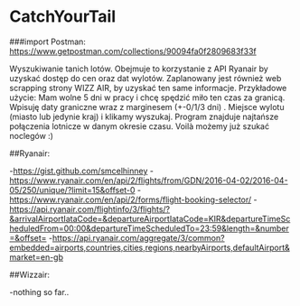 # CatchYourTail

###import Postman: https://www.getpostman.com/collections/90094fa0f2809683f33f

Wyszukiwanie tanich lotów. Obejmuje to korzystanie z API Ryanair by uzyskać dostęp do cen oraz dat wylotów. Zaplanowany jest również web scrapping strony WIZZ AIR, by uzyskać ten same informacje. 
Przykładowe użycie: Mam wolne 5 dni w pracy i chcę spędzić miło ten czas za granicą. Wpisuję daty graniczne wraz z marginesem (+-0/1/3 dni) . Miejsce wylotu (miasto lub jedynie kraj) i klikamy wyszukaj. Program znajduje najtańsze połączenia lotnicze w danym okresie czasu. Voilà możemy już szukać noclegów :)

##Ryanair:

-https://gist.github.com/smcelhinney
-https://www.ryanair.com/en/api/2/flights/from/GDN/2016-04-02/2016-04-05/250/unique/?limit=15&offset-0
-https://www.ryanair.com/en/api/2/forms/flight-booking-selector/
-https://api.ryanair.com/flightinfo/3/flights/?&arrivalAirportIataCode=&departureAirportIataCode=KIR&departureTimeScheduledFrom=00:00&departureTimeScheduledTo=23:59&length=&number=&offset=
-https://api.ryanair.com/aggregate/3/common?embedded=airports,countries,cities,regions,nearbyAirports,defaultAirport&market=en-gb

##Wizzair:

-nothing so far..
